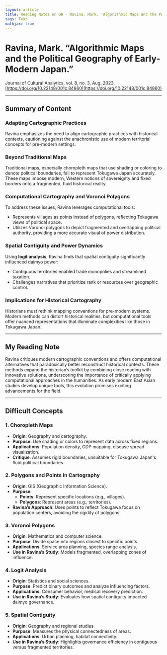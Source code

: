 ```yaml
---
layout: article
title: Reading Notes on DH - Ravina, Mark. 'Algorithmic Maps and the Political Geography of Early-Modern Japan.' 
tags: TeXt
mathjax: true
---
```

# Ravina, Mark. “Algorithmic Maps and the Political Geography of Early-Modern Japan.”  
Journal of Cultural Analytics, vol. 8, no. 3, Aug. 2023,  
[https://doi.org/10.22148/001c.84860](https://doi.org/10.22148/001c.84860)

---

## **Summary of Content**

### **Adapting Cartographic Practices**
Ravina emphasizes the need to align cartographic practices with historical contexts, cautioning against the anachronistic use of modern territorial concepts for pre-modern settings.

### **Beyond Traditional Maps**
Traditional maps, especially choropleth maps that use shading or coloring to denote political boundaries, fail to represent Tokugawa Japan accurately. These maps impose modern, Western notions of sovereignty and fixed borders onto a fragmented, fluid historical reality.

### **Computational Cartography and Voronoi Polygons**
To address these issues, Ravina leverages computational tools:
- Represents villages as points instead of polygons, reflecting Tokugawa views of political space.
- Utilizes Voronoi polygons to depict fragmented and overlapping political authority, providing a more accurate visual of power distribution.

### **Spatial Contiguity and Power Dynamics**
Using **logit analysis**, Ravina finds that spatial contiguity significantly influenced daimyo power:
- Contiguous territories enabled trade monopolies and streamlined taxation.
- Challenges narratives that prioritize rank or resources over geographic control.

### **Implications for Historical Cartography**
Historians must rethink mapping conventions for pre-modern systems. Modern methods can distort historical realities, but computational tools offer nuanced representations that illuminate complexities like those in Tokugawa Japan.

---

## **My Reading Note**
Ravina critiques modern cartographic conventions and offers computational alternatives that paradoxically better reconstruct historical contexts. These methods expand the historian’s toolkit by combining close reading with innovative solutions, underscoring the importance of critically applying computational approaches in the humanities. As early modern East Asian studies develop unique tools, this evolution promises exciting advancements for the field.

---

## **Difficult Concepts**

### **1. Choropleth Maps**
- **Origin**: Geography and cartography.  
- **Purpose**: Use shading or colors to represent data across fixed regions.  
- **Applications**: Population density, GDP mapping, disease spread visualization.  
- **Critique**: Assumes rigid boundaries, unsuitable for Tokugawa Japan's fluid political boundaries.

### **2. Polygons and Points in Cartography**
- **Origin**: GIS (Geographic Information Science).  
- **Purpose**:
  - **Points**: Represent specific locations (e.g., villages).  
  - **Polygons**: Represent areas (e.g., territories).  
- **Ravina’s Approach**: Uses points to reflect Tokugawa focus on population centers, avoiding the rigidity of polygons.

### **3. Voronoi Polygons**
- **Origin**: Mathematics and computer science.  
- **Purpose**: Divide space into regions closest to specific points.  
- **Applications**: Service area planning, species range analysis.  
- **Use in Ravina’s Study**: Models fragmented, overlapping zones of influence.

### **4. Logit Analysis**
- **Origin**: Statistics and social sciences.  
- **Purpose**: Predict binary outcomes and analyze influencing factors.  
- **Applications**: Consumer behavior, medical recovery prediction.  
- **Use in Ravina’s Study**: Evaluates how spatial contiguity impacted daimyo governance.

### **5. Spatial Contiguity**
- **Origin**: Geography and regional studies.  
- **Purpose**: Measures the physical connectedness of areas.  
- **Applications**: Urban planning, habitat connectivity.  
- **Use in Ravina’s Study**: Highlights governance efficiency in contiguous versus fragmented territories.

